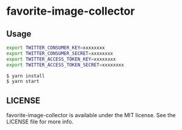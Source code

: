 # favorite-image-collector

## Usage

```bash
export TWITTER_CONSUMER_KEY=xxxxxxxx
export TWITTER_CONSUMER_SECRET=xxxxxxxx
export TWITTER_ACCESS_TOKEN_KEY=xxxxxxxx
export TWITTER_ACCESS_TOKEN_SECRET=xxxxxxxx
```

```bash
$ yarn install
$ yarn start
```

## LICENSE

favorite-image-collector is available under the MIT license. See the LICENSE file for more info.
